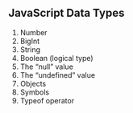## JavaScript Data Types

1. Number
2. BigInt
3. String
4. Boolean (logical type)
5. The “null” value
6. The “undefined” value
7. Objects
8. Symbols
9. Typeof operator

